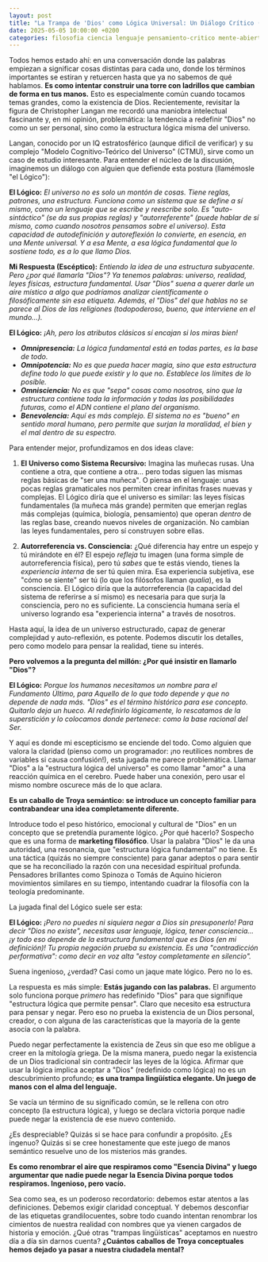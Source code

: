 ```yaml
---
layout: post
title: "La Trampa de 'Dios' como Lógica Universal: Un Diálogo Crítico (Estilo Langan)"
date: 2025-05-05 10:00:00 +0200
categories: filosofia ciencia lenguaje pensamiento-critico mente-abierta
---
```


Todos hemos estado ahí: en una conversación donde las palabras empiezan a significar cosas distintas para cada uno, donde los términos importantes se estiran y retuercen hasta que ya no sabemos de qué hablamos. **Es como intentar construir una torre con ladrillos que cambian de forma en tus manos.** Esto es especialmente común cuando tocamos temas grandes, como la existencia de Dios. Recientemente, revisitar la figura de Christopher Langan me recordó una maniobra intelectual fascinante y, en mi opinión, problemática: la tendencia a redefinir "Dios" no como un ser personal, sino como la estructura lógica misma del universo.

Langan, conocido por un IQ estratosférico (aunque difícil de verificar) y su complejo "Modelo Cognitivo-Teórico del Universo" (CTMU), sirve como un caso de estudio interesante. Para entender el núcleo de la discusión, imaginemos un diálogo con alguien que defiende esta postura (llamémosle "el Lógico"):

**El Lógico:** *El universo no es solo un montón de cosas. Tiene reglas, patrones, una estructura. Funciona como un sistema que se define a sí mismo, como un lenguaje que se escribe y reescribe solo. Es "auto-sintáctico" (se da sus propias reglas) y "autorreferente" (puede hablar de sí mismo, como cuando nosotros pensamos sobre el universo). Esta capacidad de autodefinición y autoreflexión lo convierte, en esencia, en una Mente universal. Y a esa Mente, a esa lógica fundamental que lo sostiene todo, es a lo que llamo Dios.*

**Mi Respuesta (Escéptico):** *Entiendo la idea de una estructura subyacente. Pero ¿por qué llamarla "Dios"? Ya tenemos palabras: universo, realidad, leyes físicas, estructura fundamental. Usar "Dios" suena a querer darle un aire místico a algo que podríamos analizar científicamente o filosóficamente sin esa etiqueta. Además, el "Dios" del que hablas no se parece al Dios de las religiones (todopoderoso, bueno, que interviene en el mundo...).*

**El Lógico:** *¡Ah, pero los atributos clásicos sí encajan si los miras bien!*
*   ***Omnipresencia:*** *La lógica fundamental está en todas partes, es la base de todo.*
*   ***Omnipotencia:*** *No es que pueda hacer magia, sino que esta estructura define todo lo que *puede* existir y lo que no. Establece los límites de lo posible.*
*   ***Omnisciencia:*** *No es que "sepa" cosas como nosotros, sino que la estructura contiene toda la información y todas las posibilidades futuras, como el ADN contiene el plano del organismo.*
*   ***Benevolencia:*** *Aquí es más complejo. El sistema no es "bueno" en sentido moral humano, pero *permite* que surjan la moralidad, el bien y el mal dentro de su espectro.*

Para entender mejor, profundizamos en dos ideas clave:

1.  **El Universo como Sistema Recursivo:** Imagina las muñecas rusas. Una contiene a otra, que contiene a otra... pero todas siguen las mismas reglas básicas de "ser una muñeca". O piensa en el lenguaje: unas pocas reglas gramaticales nos permiten crear infinitas frases nuevas y complejas. El Lógico diría que el universo es similar: las leyes físicas fundamentales (la muñeca más grande) permiten que emerjan reglas más complejas (química, biología, pensamiento) que operan *dentro* de las reglas base, creando nuevos niveles de organización. No cambian las leyes fundamentales, pero sí construyen sobre ellas.

2.  **Autorreferencia vs. Consciencia:** ¿Qué diferencia hay entre un espejo y tú mirándote en él? El espejo *refleja* tu imagen (una forma simple de autorreferencia física), pero tú *sabes* que te estás viendo, tienes la *experiencia interna* de ser tú quien mira. Esa experiencia subjetiva, ese "cómo se siente" ser tú (lo que los filósofos llaman *qualia*), es la consciencia. El Lógico diría que la autorreferencia (la capacidad del sistema de referirse a sí mismo) es necesaria para que surja la consciencia, pero no es suficiente. La consciencia humana sería el universo logrando esa "experiencia interna" a través de nosotros.

Hasta aquí, la idea de un universo estructurado, capaz de generar complejidad y auto-reflexión, es potente. Podemos discutir los detalles, pero como modelo para pensar la realidad, tiene su interés.

**Pero volvemos a la pregunta del millón: ¿Por qué insistir en llamarlo "Dios"?**

**El Lógico:** *Porque los humanos necesitamos un nombre para el Fundamento Último, para Aquello de lo que todo depende y que no depende de nada más. "Dios" es el término histórico para ese concepto. Quitarlo deja un hueco. Al redefinirlo lógicamente, lo rescatamos de la superstición y lo colocamos donde pertenece: como la base racional del Ser.*

Y aquí es donde mi escepticismo se enciende del todo. Como alguien que valora la claridad (pienso como un programador: ¡no reutilices nombres de variables si causa confusión!), esta jugada me parece problemática. Llamar "Dios" a la "estructura lógica del universo" es como llamar "amor" a una reacción química en el cerebro. Puede haber una conexión, pero usar el mismo nombre oscurece más de lo que aclara.

**Es un caballo de Troya semántico: se introduce un concepto familiar para contrabandear una idea completamente diferente.**

Introduce todo el peso histórico, emocional y cultural de "Dios" en un concepto que se pretendía puramente lógico. ¿Por qué hacerlo? Sospecho que es una forma de **marketing filosófico**. Usar la palabra "Dios" le da una autoridad, una resonancia, que "estructura lógica fundamental" no tiene. Es una táctica (quizás no siempre consciente) para ganar adeptos o para sentir que se ha reconciliado la razón con una necesidad espiritual profunda. Pensadores brillantes como Spinoza o Tomás de Aquino hicieron movimientos similares en su tiempo, intentando cuadrar la filosofía con la teología predominante.

La jugada final del Lógico suele ser esta:

**El Lógico:** *¡Pero no puedes ni siquiera negar a Dios sin presuponerlo! Para decir "Dios no existe", necesitas usar lenguaje, lógica, tener consciencia... ¡y todo eso depende de la estructura fundamental que *es* Dios (en mi definición)! Tu propia negación prueba su existencia. Es una "contradicción performativa": como decir en voz alta "estoy completamente en silencio".*

Suena ingenioso, ¿verdad? Casi como un jaque mate lógico. Pero no lo es.

La respuesta es más simple: **Estás jugando con las palabras.** El argumento solo funciona porque *primero* has redefinido "Dios" para que signifique "estructura lógica que permite pensar". Claro que necesito esa estructura para pensar y negar. Pero eso no prueba la existencia de un Dios personal, creador, o con alguna de las características que la mayoría de la gente asocia con la palabra.

Puedo negar perfectamente la existencia de Zeus sin que eso me obligue a creer en la mitología griega. De la misma manera, puedo negar la existencia de un Dios tradicional sin contradecir las leyes de la lógica. Afirmar que usar la lógica implica aceptar a "Dios" (redefinido como lógica) no es un descubrimiento profundo; **es una trampa lingüística elegante. Un juego de manos con el alma del lenguaje.**

Se vacía un término de su significado común, se le rellena con otro concepto (la estructura lógica), y luego se declara victoria porque nadie puede negar la existencia de ese nuevo contenido.

¿Es despreciable? Quizás si se hace para confundir a propósito. ¿Es ingenuo? Quizás si se cree honestamente que este juego de manos semántico resuelve uno de los misterios más grandes.

**Es como renombrar el aire que respiramos como "Esencia Divina" y luego argumentar que nadie puede negar la Esencia Divina porque todos respiramos. Ingenioso, pero vacío.**

Sea como sea, es un poderoso recordatorio: debemos estar atentos a las definiciones. Debemos exigir claridad conceptual. Y debemos desconfiar de las etiquetas grandilocuentes, sobre todo cuando intentan renombrar los cimientos de nuestra realidad con nombres que ya vienen cargados de historia y emoción. ¿Qué otras "trampas lingüísticas" aceptamos en nuestro día a día sin darnos cuenta? **¿Cuántos caballos de Troya conceptuales hemos dejado ya pasar a nuestra ciudadela mental?**